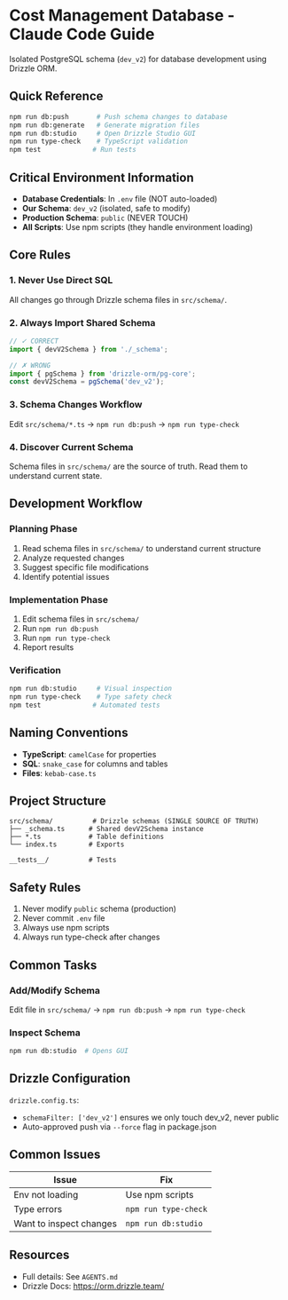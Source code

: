 # Cost Management Database - Claude Code Guide

Isolated PostgreSQL schema (`dev_v2`) for database development using Drizzle ORM.

## Quick Reference

```bash
npm run db:push       # Push schema changes to database
npm run db:generate   # Generate migration files
npm run db:studio     # Open Drizzle Studio GUI
npm run type-check    # TypeScript validation
npm test             # Run tests
```

## Critical Environment Information

- **Database Credentials**: In `.env` file (NOT auto-loaded)
- **Our Schema**: `dev_v2` (isolated, safe to modify)
- **Production Schema**: `public` (NEVER TOUCH)
- **All Scripts**: Use npm scripts (they handle environment loading)

## Core Rules

### 1. Never Use Direct SQL
All changes go through Drizzle schema files in `src/schema/`.

### 2. Always Import Shared Schema
```typescript
// ✓ CORRECT
import { devV2Schema } from './_schema';

// ✗ WRONG
import { pgSchema } from 'drizzle-orm/pg-core';
const devV2Schema = pgSchema('dev_v2');
```

### 3. Schema Changes Workflow
Edit `src/schema/*.ts` → `npm run db:push` → `npm run type-check`

### 4. Discover Current Schema
Schema files in `src/schema/` are the source of truth. Read them to understand current state.

## Development Workflow

### Planning Phase
1. Read schema files in `src/schema/` to understand current structure
2. Analyze requested changes
3. Suggest specific file modifications
4. Identify potential issues

### Implementation Phase
1. Edit schema files in `src/schema/`
2. Run `npm run db:push`
3. Run `npm run type-check`
4. Report results

### Verification
```bash
npm run db:studio     # Visual inspection
npm run type-check    # Type safety check
npm test             # Automated tests
```

## Naming Conventions

- **TypeScript**: `camelCase` for properties
- **SQL**: `snake_case` for columns and tables
- **Files**: `kebab-case.ts`

## Project Structure

```
src/schema/          # Drizzle schemas (SINGLE SOURCE OF TRUTH)
├── _schema.ts      # Shared devV2Schema instance
├── *.ts            # Table definitions
└── index.ts        # Exports

__tests__/          # Tests
```

## Safety Rules

1. Never modify `public` schema (production)
2. Never commit `.env` file
3. Always use npm scripts
4. Always run type-check after changes

## Common Tasks

### Add/Modify Schema
Edit file in `src/schema/` → `npm run db:push` → `npm run type-check`

### Inspect Schema
```bash
npm run db:studio  # Opens GUI
```

## Drizzle Configuration

`drizzle.config.ts`:
- `schemaFilter: ['dev_v2']` ensures we only touch dev_v2, never public
- Auto-approved push via `--force` flag in package.json

## Common Issues

| Issue | Fix |
|-------|-----|
| Env not loading | Use npm scripts |
| Type errors | `npm run type-check` |
| Want to inspect changes | `npm run db:studio` |

## Resources

- Full details: See `AGENTS.md`
- Drizzle Docs: https://orm.drizzle.team/

